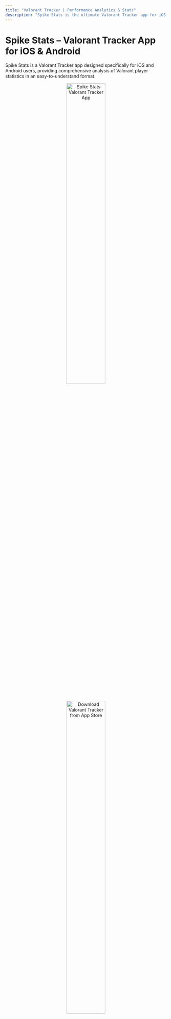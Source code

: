 ```yaml
---
title: "Valorant Tracker | Performance Analytics & Stats"
description: "Spike Stats is the ultimate Valorant Tracker app for iOS & Android. Analyze detailed Valorant stats, match history, agent & weapon data, and more to elevate your gameplay."
---
```


# Spike Stats – Valorant Tracker App for iOS & Android

Spike Stats is a Valorant Tracker app designed specifically for iOS and Android users, providing comprehensive analysis of Valorant player statistics in an easy-to-understand format.

<p align="center"><a href="screenshots/spike-stats-valorant-tracker-app.png"><img src="screenshots/spike-stats-valorant-tracker-app.png" alt="Spike Stats Valorant Tracker App" width="49%" height="49%"/></a></p>

<p align="center"><a href="https://apps.apple.com/us/app/spike-stats-for-valorant/id1541123839"><img src="images/apple_app_store_badge.png" alt="Download Valorant Tracker from App Store" width="49%" height="50%"/></a>
</p><p align="center"><a href="https://play.google.com/store/apps/details?id=crocusgames.com.spikestats"><img src="images/google-play-badge.png" alt="Download Valorant Tracker from Google Play" width="50%" height="50%"/></a></p>

## Valorant Performance Tracking with Graphs

Spike Stats helps Valorant players track their profile, match history, and game statistics. Leveraging official Valorant API data, Spike Stats provides insightful metrics, averages, and trends displayed as intuitive graphs to enhance your gameplay.

[![Valorant Tracker Performance Graph 1](screenshots/valorant-tracker-performance-graph-1.png){:height=49%" width="49%"}](screenshots/valorant-tracker-performance-graph-1.png)
[![Valorant Tracker Performance Graph 2](screenshots/valorant-tracker-performance-graph-2.png){:height=49%" width="49%"}](screenshots/valorant-tracker-performance-graph-2.png)

## Detailed Valorant Match Analysis

Spike Stats gives you detailed analytics for every Valorant match you complete, including map details, medals earned, comprehensive KDA breakdowns, kills per weapon type, KAST percentages, round-by-round insights, and more, empowering you to understand and improve your gameplay.

[![Valorant Tracker Match Details](screenshots/framed_3.png){:height=49%" width="49%"}](screenshots/framed_3.png)
[![Detailed Match Analysis Valorant Tracker](screenshots/framed_4.png){:height=49%" width="49%"}](screenshots/framed_4.png)

## Valorant Coach – Your AI-Powered Valorant Assistant

Review your Valorant matches using Spike Stats' personalized Valorant Coach. Get custom gameplay recommendations, analyze your stats deeply, and elevate your skills effectively.

[![Valorant Coach AI Analysis](screenshots/framed_12.png){:height=49%" width="49%"}](screenshots/framed_12.png)
[![AI Valorant Coach Tips](screenshots/framed_13.png){:height=49%" width="49%"}](screenshots/framed_13.png)

## Detailed Agent & Weapon Stats

Spike Stats tracks your performance for every Valorant agent, displaying key metrics like win rate and KDA. Easily sort and filter agent stats by role. Additionally, the app records accuracy and effectiveness for all Valorant weapons, including kills, kills per round, damage per round, and shot accuracy, sortable and filterable by weapon type.

[![Valorant Agent Stats Tracker](screenshots/framed_7.png){:height=49%" width="49%"}](screenshots/framed_7.png)
[![Weapon Stats Valorant Tracker](screenshots/framed_8.png){:height=49%" width="49%"}](screenshots/framed_8.png)

## Valorant Overview & Leaderboards

Get a quick summary of your recent matches, overall win rates by mode and map, attacker/defender performance, and essential statistics like KDA and KAST. Spike Stats also features comprehensive leaderboards to compare your performance across various Valorant metrics.

[![Valorant Tracker Overview](screenshots/framed_6.png){:height=49%" width="49%"}](screenshots/framed_6.png)
[![Valorant Tracker Leaderboard](screenshots/framed_9.png){:height=49%" width="49%"}](screenshots/framed_9.png)

## Player Search & Multi-language Support

Search any Valorant player's stats quickly using their game name and tagline. Spike Stats supports multiple languages, making the Valorant tracking experience accessible worldwide.

[![Player Search Valorant Tracker](screenshots/framed_10.png){:height=49%" width="49%"}](screenshots/framed_10.png)
[![Valorant Tracker Multilanguage Support](screenshots/framed_11.png){:height=49%" width="49%"}](screenshots/framed_11.png)

## Multi-Platform Valorant Tracker

Spike Stats is available for download on both the App Store and Google Play, making it the ideal Valorant Tracker app for both iOS and Android gamers.

## Is Spike Stats Safe?
Spike Stats uses <a href="https://support-developer.riotgames.com/hc/en-us/articles/22801670382739-RSO-Riot-Sign-On">Riot Sign on (RSO)</a>, Riot Games’ official authentication method. It exclusively accesses data via the official Valorant API, ensuring your information remains secure and confidential.

## Download Spike Stats – Valorant Tracker

Download Spike Stats, the best Valorant Tracker:

- [Download on App Store](https://apps.apple.com/us/app/spike-stats-for-valorant/id1541123839)  
- [Download on Google Play](https://play.google.com/store/apps/details?id=crocusgames.com.spikestats)

## About Us

We specialize in developing high-quality companion apps designed to enrich gaming experiences for popular games like Destiny 2 and Valorant. Our apps have collectively reached thousands of dedicated gamers worldwide.

#### Our Other Apps
* The Vault: Item Manager [iOS](https://apps.apple.com/us/app/vault-manager-for-destiny-2/id1330143510) [Android](https://play.google.com/store/apps/details?id=com.crocusgames.destinyinventorymanager&hl=en)
* Xur Alert [iOS](https://apps.apple.com/us/app/where-is-xur-for-destiny-2/id955286784) [Android](https://play.google.com/store/apps/details?id=com.crocusgames.whereisxur&hl=en)

#### Contact Us
* [Join Official Spike Stats Discord Server](https://discord.gg/UEcuWArhny)
* [Follow on X](https://twitter.com/SpikeStats)
* [Send an E-mail](mailto:crocusgames@gmail.com)

### Legal

Spike Stats isn't endorsed by Riot Games and doesn't reflect the views or opinions of Riot Games or anyone officially involved in producing or managing Riot Games properties. Riot Games, and all associated properties are trademarks or registered trademarks of Riot Games, Inc.
